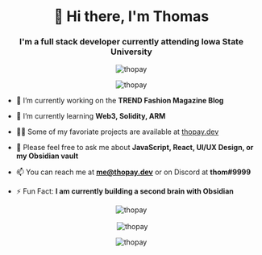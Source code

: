 <h1 align="center">👋 Hi there, I'm Thomas</h1>
<h3 align="center">I'm a full stack developer currently attending Iowa State University</h3>

<p align="center"> <img src="https://komarev.com/ghpvc/?username=thopay&label=Profile%20views&color=0e75b6&style=flat" alt="thopay" /> </p>

<p align="center"><img src="https://github-profile-trophy.vercel.app/?username=thopay&no-frame=true&theme=onedark&title=Joined2020,Commits,Repositories,Stars,Followers,Issues" alt="thopay" /></p>

- 👷 I’m currently working on the **TREND Fashion Magazine Blog**

- 🌱 I’m currently learning **Web3, Solidity, ARM**

- 👨‍💻 Some of my favoriate projects are available at [thopay.dev](https://thopay.dev/)

- 💬 Please feel free to ask me about **JavaScript, React, UI/UX Design, or my Obsidian vault**

- 📫 You can reach me at **me@thopay.dev** or on Discord at **thom#9999**

- ⚡ Fun Fact: **I am currently building a second brain with Obsidian**


<p align="center"><img align="center" src="https://github-readme-stats.vercel.app/api/top-langs?username=thopay&show_icons=true&locale=en&layout=compact" alt="thopay" /></p>

<p align="center">&nbsp;<img align="center" src="https://github-readme-stats.vercel.app/api?username=thopay&show_icons=true&locale=en" alt="thopay" /></p>

<p align="center"><img align="center" src="https://github-readme-streak-stats.herokuapp.com/?user=thopay&" alt="thopay" /></p>
